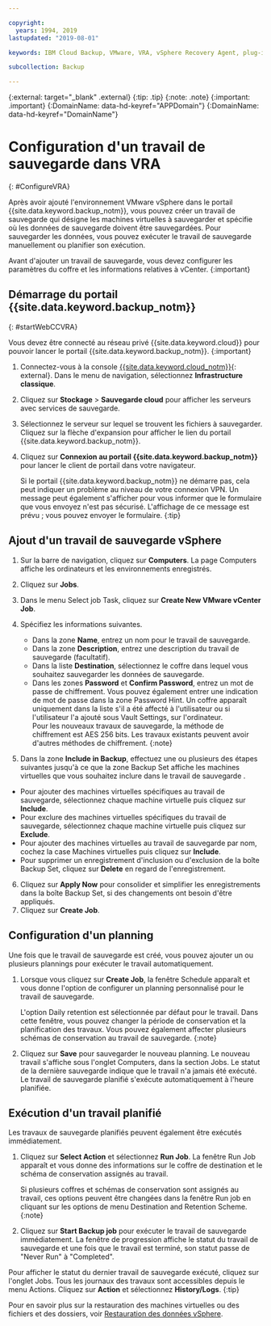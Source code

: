 ```yaml
---

copyright:
  years: 1994, 2019
lastupdated: "2019-08-01"

keywords: IBM Cloud Backup, VMware, VRA, vSphere Recovery Agent, plug-in, plugin, EVault, Carbonite, vSphere

subcollection: Backup

---
```

{:external: target="_blank" .external}
{:tip: .tip}
{:note: .note}
{:important: .important}
{:DomainName: data-hd-keyref="APPDomain"}
{:DomainName: data-hd-keyref="DomainName"}

# Configuration d'un travail de sauvegarde dans VRA
{: #ConfigureVRA}

Après avoir ajouté l'environnement VMware vSphere dans le portail {{site.data.keyword.backup_notm}}, vous pouvez créer un travail de sauvegarde qui désigne les machines virtuelles à sauvegarder et spécifie où les données de sauvegarde doivent être sauvegardées. Pour sauvegarder les données, vous pouvez exécuter le travail de sauvegarde manuellement ou planifier son exécution.

Avant d'ajouter un travail de sauvegarde, vous devez configurer les paramètres du coffre et les informations relatives à vCenter.
{:important}

## Démarrage du portail {{site.data.keyword.backup_notm}}
{: #startWebCCVRA}

Vous devez être connecté au réseau privé {{site.data.keyword.cloud}} pour pouvoir lancer le portail {{site.data.keyword.backup_notm}}.
{:important}

1. Connectez-vous à la console [{{site.data.keyword.cloud_notm}}](https://{DomainName}){: external}. Dans le menu de navigation, sélectionnez **Infrastructure classique**.
2. Cliquez sur **Stockage** > **Sauvegarde cloud** pour afficher les serveurs avec services de sauvegarde.
3. Sélectionnez le serveur sur lequel se trouvent les fichiers à sauvegarder. Cliquez sur la flèche d'expansion pour afficher le lien du portail {{site.data.keyword.backup_notm}}.
4. Cliquez sur **Connexion au portail {{site.data.keyword.backup_notm}}** pour lancer le client de portail dans votre navigateur.

   Si le portail {{site.data.keyword.backup_notm}} ne démarre pas, cela peut indiquer un problème au niveau de votre connexion VPN. Un message peut également s'afficher pour vous informer que le formulaire que vous envoyez n'est pas sécurisé. L'affichage de ce message est prévu ; vous pouvez envoyer le formulaire.
   {:tip}

## Ajout d'un travail de sauvegarde vSphere

1. Sur la barre de navigation, cliquez sur **Computers**. La page Computers affiche les ordinateurs et les environnements enregistrés.
2. Cliquez sur **Jobs**.
3. Dans le menu Select job Task, cliquez sur **Create New VMware vCenter Job**.
4. Spécifiez les informations suivantes.
   * Dans la zone **Name**, entrez un nom pour le travail de sauvegarde.
   * Dans la zone **Description**, entrez une description du travail de sauvegarde (facultatif).
   * Dans la liste **Destination**, sélectionnez le coffre dans lequel vous souhaitez sauvegarder les données de sauvegarde.
   * Dans les zones **Password** et **Confirm Password**, entrez un mot de passe de chiffrement. Vous pouvez également entrer une indication de mot de passe dans la zone Password Hint.
   Un coffre apparaît uniquement dans la liste s'il a été affecté à l'utilisateur ou si l'utilisateur l'a ajouté sous Vault Settings, sur l'ordinateur. <br/>
   Pour les nouveaux travaux de sauvegarde, la méthode de chiffrement est AES 256 bits. Les travaux existants peuvent avoir d'autres méthodes de chiffrement.
   {:note}

5.	Dans la zone **Include in Backup**, effectuez une ou plusieurs des étapes suivantes jusqu'à ce que la zone Backup Set affiche les machines virtuelles que vous souhaitez inclure dans le travail de sauvegarde .

   * Pour ajouter des machines virtuelles spécifiques au travail de sauvegarde, sélectionnez chaque machine virtuelle puis cliquez sur **Include**.
   * Pour exclure des machines virtuelles spécifiques du travail de sauvegarde, sélectionnez chaque machine virtuelle puis cliquez sur **Exclude**.
   * Pour ajouter des machines virtuelles au travail de sauvegarde par nom, cochez la case Machines virtuelles puis cliquez sur **Include**.
   * Pour supprimer un enregistrement d'inclusion ou d'exclusion de la boîte Backup Set, cliquez sur **Delete** en regard de l'enregistrement.

6. Cliquez sur **Apply Now** pour consolider et simplifier les enregistrements dans la boîte Backup Set, si des changements ont besoin d'être appliqués.
7. Cliquez sur **Create Job**.

## Configuration d'un planning

Une fois que le travail de sauvegarde est créé, vous pouvez ajouter un ou plusieurs plannings pour exécuter le travail automatiquement.

1. Lorsque vous cliquez sur **Create Job**, la fenêtre Schedule apparaît et vous donne l'option de configurer un planning personnalisé pour le travail de sauvegarde.

   L'option Daily retention est sélectionnée par défaut pour le travail. Dans cette fenêtre, vous pouvez changer la période de conservation et la planification des travaux. Vous pouvez également affecter plusieurs schémas de conservation au travail de sauvegarde.
   {:note}
2. Cliquez sur **Save** pour sauvegarder le nouveau planning. Le nouveau travail s'affiche sous l'onglet Computers, dans la section Jobs. Le statut de la dernière sauvegarde indique que le travail n'a jamais été exécuté. Le travail de sauvegarde planifié s'exécute automatiquement à l'heure planifiée.

## Exécution d'un travail planifié

Les travaux de sauvegarde planifiés peuvent également être exécutés immédiatement.

1. Cliquez sur **Select Action** et sélectionnez **Run Job**. La fenêtre Run Job apparaît et vous donne des informations sur le coffre de destination et le schéma de conservation assignés au travail.

   Si plusieurs coffres et schémas de conservation sont assignés au travail, ces options peuvent être changées dans la fenêtre Run job en cliquant sur les options de menu Destination and Retention Scheme.
   {:note}
2. Cliquez sur **Start Backup job** pour exécuter le travail de sauvegarde immédiatement. La fenêtre de progression affiche le statut du travail de sauvegarde et une fois que le travail est terminé, son statut passe de "Never Run" à "Completed".

Pour afficher le statut du dernier travail de sauvegarde exécuté, cliquez sur l'onglet Jobs. Tous les journaux des travaux sont accessibles depuis le menu Actions. Cliquez sur **Action** et sélectionnez **History/Logs**.
{:tip}

Pour en savoir plus sur la restauration des machines virtuelles ou des fichiers et des dossiers, voir [Restauration des données vSphere](/docs/infrastructure/Backup?topic=Backup-VRARestore#VRARestore).
